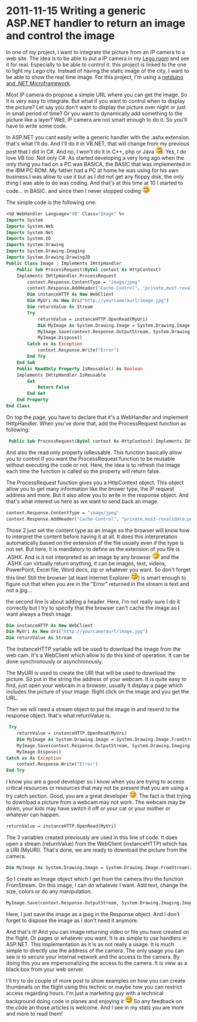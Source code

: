 # 2011-11-15 Writing a generic ASP.NET handler to return an image and control the image

In one of my project, I want to integrate the picture from an IP camera to a web site. The idea is to be able to put a IP camera in my [Lego room](./2011-09-12-Implementing-a-simple-HTTP-server-in-.NET-Microframework.md) and see it for real. Especially to be able to control it. this project is linked to the one to light my Lego city. Instead of having the static image of the city, I want to be able to show the real time image. For this project, I'm using a [netduino and .NET Microframework](./2011-09-09-netduino-board-geek-tool-for-.NET-Microframework.md).

Most IP camera do propose a simple URL where you can get the image. So it is very easy to integrate. But what if you want to control when to display the picture? Let say you don't want to display the picture over night or just in small period of time? Or you want to dynamically add something to the picture like a layer? Well, IP camera are not smart enough to do it. So you'll have to write some code.

In ASP.NET you cant easily write a generic handler with the .ashx extension. that's what I'll do. And I'll do it in VB.NET, that will change from my previous post that I did in C#. And no, I won't do it in C++, php or Java ![Tire la langue](../assets/3036.wlEmoticon-smilewithtongueout_2.png). Yes, I do love VB too. Not only C#. As started developing a very long ago when the only thing you had on a PC was BASICA, the BASIC that was implemented in the IBM PC ROM. My father had a PC at home he was using for his own business.I was allow to use it but as I did not get any floppy disk, the only thing I was able to do was coding. And that's at this time at 10 I started to code… in BASIC. and since then I never stopped coding ![Sourire](../assets/4401.wlEmoticon-smile_2.png)

The simple code is the following one:

```vb
<%@ WebHandler Language="VB" Class="Image" %> 
Imports System 
Imports System.Web 
Imports System.Net 
Imports System.IO 
Imports System.Drawing 
Imports System.Drawing.Imaging 
Imports System.Drawing.Drawing2D
Public Class Image : Implements IHttpHandler 
    Public Sub ProcessRequest(ByVal context As HttpContext) 
    Implements IHttpHandler.ProcessRequest 
        context.Response.ContentType = "image/jpeg" 
        context.Response.AddHeader("Cache-Control", "private,must-revalidate,post-check=1,pre-check=2,no-cache") 
        Dim instanceHTTP As New WebClient 
        Dim MyUri As New Uri("http://yourcameraurl/image.jpg") 
        Dim returnValue As Stream 
        Try 
            returnValue = instanceHTTP.OpenRead(MyUri) 
            Dim MyImage As System.Drawing.Image = System.Drawing.Image.FromStream(returnValue) 
            MyImage.Save(context.Response.OutputStream, System.Drawing.Imaging.ImageFormat.Jpeg)  
            MyImage.Dispose()  
        Catch ex As Exception 
            context.Response.Write("Error") 
        End Try 
    End Sub 
    Public ReadOnly Property IsReusable() As Boolean 
    Implements IHttpHandler.IsReusable 
        Get 
            Return False 
        End Get 
    End Property 
End Class 
```

On top the page, you have to declare that it's a WebHandler and implement IHttpHandler. When you've done that, add the ProcessRequest function as following:

```vb
 Public Sub ProcessRequest(ByVal context As HttpContext) Implements IHttpHandler.ProcessRequest 
```

And also the read only property IsReusable. This function basically allow you to control if you want the ProcessRequest function to be reusable without executing the code or not. Here, the idea is to refresh the image each time the function is called so the property will return false.

The ProcessRequest function gives you a HttpContext object. This object allow you to get many information like the brower type, the IP request address and more. But it also allow you to write in the response object. And that's what interest us here as we want to send back an image.

```vb
context.Response.ContentType = "image/jpeg" 
context.Response.AddHeader("Cache-Control", "private,must-revalidate,post-check=1,pre-check=2,no-cache")
```

Those 2 just set the content type as an image so the browser will know how to interpret the content before having it at all. It does this interpretation automatically based on the extension of the file usually even if the type is not set. But here, it is mandatory to define as the extension of you file is .ASHX. And is it not interpreted as an image by any browser ![Sourire](../assets/4401.wlEmoticon-smile_2.png) and the .ASHX can virtually return anything, it can be images, text, videos, PowerPoint, Excel file, Word docs, zip or whatever you want. So don't forget this line! Still the browser (at least Internet Explorer ![Sourire](../assets/4401.wlEmoticon-smile_2.png)) is smart enough to figure out that when you are in the "Error" returned in the stream is text and not a jpg…

the second line is about adding a header. Here, I'm not really sure I do it correctly but I try to specify that the browser can't cache the image as I want always a fresh image.

```vb
Dim instanceHTTP As New WebClient  
Dim MyUri As New Uri("http://yourcameraurl/image.jpg")
Dim returnValue As Stream
```

The instanceHTTP variable will be used to download the image from the web cam. It's a WebClient which allow to do this kind of operation. It can be done synchronously or asynchronously.

The MyURI is used to create the URI that will be used to download the picture. So put in the string the address of your webcam. It is quite easy to find, just open your webcam in a browser, usually it display a page which includes the picture of your image. Right click on the image and you get the URL.

Then we will need a stream object to put the image in and resend to the response object. that's what returnValue is.

```vb
 Try 
    returnValue = instanceHTTP.OpenRead(MyUri) 
    Dim MyImage As System.Drawing.Image = System.Drawing.Image.FromStream(returnValue) 
    MyImage.Save(context.Response.OutputStream, System.Drawing.Imaging.ImageFormat.Jpeg)
    MyImage.Dispose()  
Catch ex As Exception 
    context.Response.Write("Error") 
End Try
```

I know you are a good developer so I know when you are trying to access critical resources or resources that may not be present that you are using a try catch section. Good, you are a great developer ![Sourire](../assets/4401.wlEmoticon-smile_2.png). The fact is that trying to download a picture from a webcam may not work. The webcam may be down, your kids may have switch it off or your cat or your mother or whatever can happen.

```vb
returnValue = instanceHTTP.OpenRead(MyUri)
```

 The 3 variables created previously are used in this line of code. It does open a stream (returnValue) from the WebClient (instanceHTTP) which has a URI (MyURI). That's done, we are ready to download the picture from the camera.

```vb
Dim MyImage As System.Drawing.Image = System.Drawing.Image.FromStream(returnValue)
```

 So I create an Image object which I get from the camera thru the function FromStream. On this image, I can do whatever I want. Add text, change the size, colors or do any manipulation.

```vb
MyImage.Save(context.Response.OutputStream, System.Drawing.Imaging.ImageFormat.Jpeg)
```

Here, I just save the image as a jpeg in the Response object. And I don't forget to dispose the image as I don't need it anymore.

And that's it! And you can image returning video or file you have created on the flight. Or pages or whatever you want. It is as simple to use handlers in ASP.NET. This implementation as it is as not really a usage. It is much simple to directly use the address of the camera. The only usage you can see is to secure your internal network and the access to the camera. By doing this you are impersonalizing the access to the camera. It is view as a black box from your web server.

I'll try to do couple of more post to show examples on how you can create thumbnails on the flight using this technic or maybe how you can restrict access regarding hours. I'm just a marketing guy with a technical background doing code in planes and enjoying it ![Sourire](../assets/4401.wlEmoticon-smile_2.png) So any feedback on the code an those articles is welcome. And I see in my stats you are more and more to read them!
